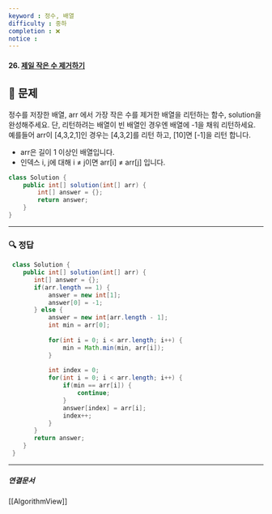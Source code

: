 ```yaml
---
keyword : 정수, 배열
difficulty : 중하
completion : ❌
notice : 
---
```


#### 26. [제일 작은 수 제거하기](https://school.programmers.co.kr/learn/courses/30/lessons/12935)

## 📝 문제

 정수를 저장한 배열, arr 에서 가장 작은 수를 제거한 배열을 리턴하는 함수, solution을 완성해주세요. 단, 리턴하려는 배열이 빈 배열인 경우엔 배열에 -1을 채워 리턴하세요. 예를들어 arr이 [4,3,2,1]인 경우는 [4,3,2]를 리턴 하고, [10]면 [-1]을 리턴 합니다.

-   arr은 길이 1 이상인 배열입니다.
-   인덱스 i, j에 대해 i ≠ j이면 arr[i] ≠ arr[j] 입니다.

```java
class Solution {
    public int[] solution(int[] arr) {
        int[] answer = {};
        return answer;
    }
}
```


---

### 🔍 정답
```java
 class Solution {
    public int[] solution(int[] arr) {
 	   int[] answer = {};
 	   if(arr.length == 1) {
 		   answer = new int[1];
 		   answer[0] = -1;
 	   } else {
 		   answer = new int[arr.length - 1];
 		   int min = arr[0];
 		   
 		   for(int i = 0; i < arr.length; i++) {
 			   min = Math.min(min, arr[i]);
 		   }
 		   
 		   int index = 0;
 		   for(int i = 0; i < arr.length; i++) {
 			   if(min == arr[i]) {
 				   continue;
 			   }
 			   answer[index] = arr[i];
 			   index++;
 		   }        
 	   }
 	   return answer;
    }
 }
```



---

##### 연결문서

[[AlgorithmView]]